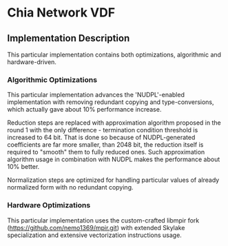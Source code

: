 # Chia Network VDF

## Implementation Description

This particular implementation contains both optimizations, algorithmic and hardware-driven.

### Algorithmic Optimizations

This particular implementation advances the 'NUDPL'-enabled implementation with removing redundant copying and type-conversions, which actually gave about 10% performance increase.

Reduction steps are replaced with approximation algorithm proposed in the round 1 with the only difference - 
termination condition threshold is increased to 64 bit. That is done so because 
of NUDPL-generated coefficients are far more smaller, than 2048 bit, the reduction itself is required to "smooth" 
them to fully reduced ones. Such approximation algorithm usage in combination with NUDPL makes the performance about 
10% better. 

Normalization steps are optimized for handling particular values of already normalized form with no redundant copying.

### Hardware Optimizations

This particular implementation uses the custom-crafted libmpir fork (https://github.com/nemo1369/mpir.git) with 
extended Skylake specialization and extensive vectorization instructions usage.
